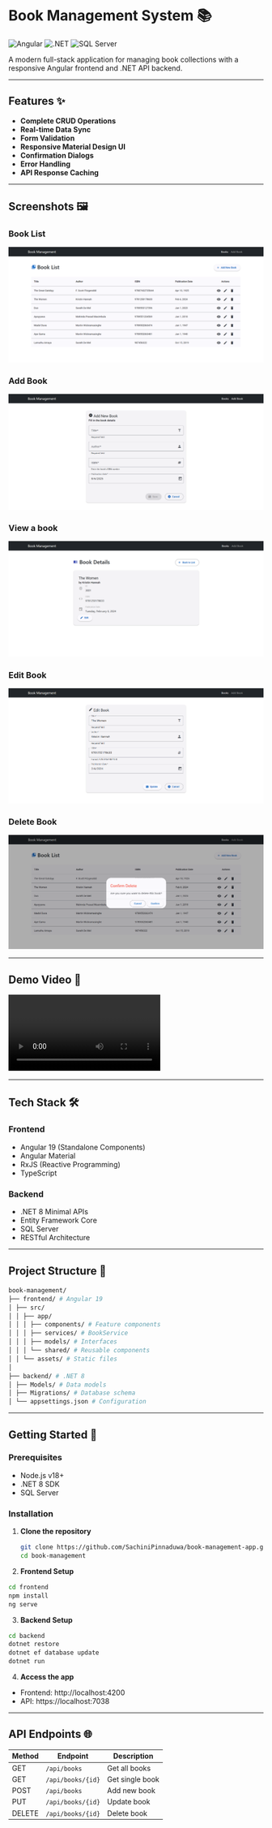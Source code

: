 # Book Management System 📚

![Angular](https://img.shields.io/badge/Angular-19-DD0031?logo=angular)
![.NET](https://img.shields.io/badge/.NET-8-512BD4?logo=dotnet)
![SQL Server](https://img.shields.io/badge/SQL_Server-2019-CC2927?logo=microsoft-sql-server)

A modern full-stack application for managing book collections with a responsive Angular frontend and .NET API backend.

---

## Features ✨

- **Complete CRUD Operations**
- **Real-time Data Sync**
- **Form Validation**
- **Responsive Material Design UI**
- **Confirmation Dialogs**
- **Error Handling**
- **API Response Caching**

---

## Screenshots 🖼️ 

### Book List
![BookList](bookList.png)

### Add Book
![AddBook](addBook.png)

### View a book
![ViewBook](viewBook.png)

### Edit Book
![EditBook](editBook.png)

### Delete Book
![DeleteBook](deleteBook.png)

---

## Demo Video 🎥
![DemoVideo](Screen_Record.mp4)

---

## Tech Stack 🛠️

### Frontend
- Angular 19 (Standalone Components)
- Angular Material
- RxJS (Reactive Programming)
- TypeScript

### Backend
- .NET 8 Minimal APIs
- Entity Framework Core
- SQL Server
- RESTful Architecture

---

## Project Structure 📂
```bash
book-management/
├── frontend/ # Angular 19
│ ├── src/
│ │ ├── app/
│ │ │ ├── components/ # Feature components
│ │ │ ├── services/ # BookService
│ │ │ ├── models/ # Interfaces
│ │ │ └── shared/ # Reusable components
│ │ └── assets/ # Static files
│
├── backend/ # .NET 8
│ ├── Models/ # Data models
│ ├── Migrations/ # Database schema
│ └── appsettings.json # Configuration

```
---

## Getting Started 🚀

### Prerequisites
- Node.js v18+
- .NET 8 SDK
- SQL Server 
### Installation

1. **Clone the repository**
   ```bash
   git clone https://github.com/SachiniPinnaduwa/book-management-app.git
   cd book-management
   ```

2. **Frontend Setup**
```bash   
cd frontend
npm install
ng serve
 ```

3. **Backend Setup**
```bash 
cd backend
dotnet restore
dotnet ef database update
dotnet run
 ```
4. **Access the app**
- Frontend: http://localhost:4200
- API: https://localhost:7038

---

## API Endpoints 🌐

| Method | Endpoint            | Description          |
|--------|---------------------|----------------------|
| GET    | `/api/books`        | Get all books        |
| GET    | `/api/books/{id}`   | Get single book      |
| POST   | `/api/books`        | Add new book         |
| PUT    | `/api/books/{id}`   | Update book          |
| DELETE | `/api/books/{id}`   | Delete book          |




